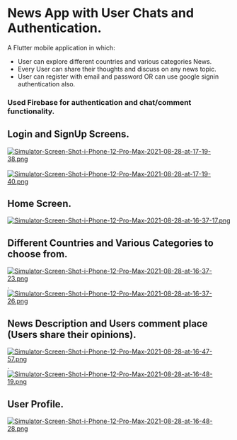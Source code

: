 # News App with User Chats and Authentication.

A Flutter mobile application in which:
  *  User can explore different countries and various categories News.
  *  Every User can share their thoughts and discuss on any news topic.
  *  User can register with email and password OR can use google signin authentication also.

### Used Firebase for authentication and chat/comment functionality.

## Login and SignUp Screens.
[![Simulator-Screen-Shot-i-Phone-12-Pro-Max-2021-08-28-at-17-19-38.png](https://i.postimg.cc/W3MsLyCM/Simulator-Screen-Shot-i-Phone-12-Pro-Max-2021-08-28-at-17-19-38.png)](https://postimg.cc/cg4pfFsH)  &nbsp;&nbsp;&nbsp;&nbsp;&nbsp;&nbsp;&nbsp;&nbsp;&nbsp;&nbsp;&nbsp;&nbsp;&nbsp;&nbsp;&nbsp;&nbsp;&nbsp;&nbsp;&nbsp;&nbsp;&nbsp;&nbsp;&nbsp;&nbsp;&nbsp;&nbsp;&nbsp;&nbsp;[![Simulator-Screen-Shot-i-Phone-12-Pro-Max-2021-08-28-at-17-19-40.png](https://i.postimg.cc/q7KTyYk9/Simulator-Screen-Shot-i-Phone-12-Pro-Max-2021-08-28-at-17-19-40.png)](https://postimg.cc/sB3qRTGc)


## Home Screen.
[![Simulator-Screen-Shot-i-Phone-12-Pro-Max-2021-08-28-at-16-37-17.png](https://i.postimg.cc/X75qfzpw/Simulator-Screen-Shot-i-Phone-12-Pro-Max-2021-08-28-at-16-37-17.png)](https://postimg.cc/tYX9yDdT)


## Different Countries and Various Categories to choose from.
[![Simulator-Screen-Shot-i-Phone-12-Pro-Max-2021-08-28-at-16-37-23.png](https://i.postimg.cc/qBhyFQN7/Simulator-Screen-Shot-i-Phone-12-Pro-Max-2021-08-28-at-16-37-23.png)](https://postimg.cc/qgrNhsXf). &nbsp;&nbsp;&nbsp;&nbsp; &nbsp;&nbsp;&nbsp;&nbsp; &nbsp;&nbsp;&nbsp;&nbsp; &nbsp;&nbsp;&nbsp;&nbsp;&nbsp;&nbsp;&nbsp;&nbsp;&nbsp;&nbsp;&nbsp;&nbsp;&nbsp;&nbsp;&nbsp;&nbsp;&nbsp;&nbsp;&nbsp;&nbsp;&nbsp;&nbsp;&nbsp;&nbsp;&nbsp;&nbsp;&nbsp;&nbsp;[![Simulator-Screen-Shot-i-Phone-12-Pro-Max-2021-08-28-at-16-37-26.png](https://i.postimg.cc/yN8SyTqs/Simulator-Screen-Shot-i-Phone-12-Pro-Max-2021-08-28-at-16-37-26.png)](https://postimg.cc/LJGXHL6b)

## News Description and Users comment place (Users share their opinions).
[![Simulator-Screen-Shot-i-Phone-12-Pro-Max-2021-08-28-at-16-47-57.png](https://i.postimg.cc/RZM3vTZK/Simulator-Screen-Shot-i-Phone-12-Pro-Max-2021-08-28-at-16-47-57.png)](https://postimg.cc/KRHcNBL8). &nbsp;&nbsp;&nbsp;&nbsp; &nbsp;&nbsp;&nbsp;&nbsp; &nbsp;&nbsp;&nbsp;&nbsp; &nbsp;&nbsp;&nbsp;&nbsp;&nbsp;&nbsp;&nbsp;&nbsp;&nbsp;&nbsp;&nbsp;&nbsp;&nbsp;&nbsp;&nbsp;&nbsp;&nbsp;&nbsp;&nbsp;&nbsp;&nbsp;&nbsp;&nbsp;&nbsp;&nbsp;&nbsp;&nbsp;&nbsp;[![Simulator-Screen-Shot-i-Phone-12-Pro-Max-2021-08-28-at-16-48-19.png](https://i.postimg.cc/zDCX3RMj/Simulator-Screen-Shot-i-Phone-12-Pro-Max-2021-08-28-at-16-48-19.png)](https://postimg.cc/CdKVQdwB)

## User Profile.
[![Simulator-Screen-Shot-i-Phone-12-Pro-Max-2021-08-28-at-16-48-28.png](https://i.postimg.cc/FRjmf2PR/Simulator-Screen-Shot-i-Phone-12-Pro-Max-2021-08-28-at-16-48-28.png)](https://postimg.cc/jwdBmkY0)
